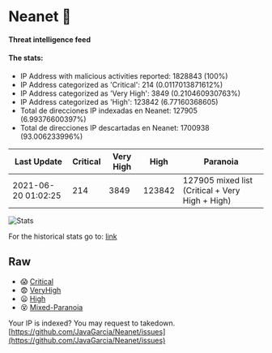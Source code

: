 # Neanet :hocho:
#### Threat intelligence feed
#### The stats:

- IP Address with malicious activities reported: 1828843 (100%)
- IP Address categorized as 'Critical':  214 (0.0117013871612%)
- IP Address categorized as 'Very High':  3849 (0.210460930763%)
- IP Address categorized as 'High':  123842 (6.77160368605)
- Total de direcciones IP indexadas en Neanet:  127905 (6.99376600397%)
- Total de direcciones IP descartadas en Neanet:  1700938 (93.006233996%)

| Last Update | Critical | Very High | High | Paranoia |
| --- | --- | --- | --- | --- |
| 2021-06-20 01:02:25 | 214 | 3849 | 123842 | 127905 mixed list (Critical + Very High + High)|

![Stats](https://docs.google.com/spreadsheets/d/e/2PACX-1vSnaNMIXVabIpDJjufMlzH7poXnshF3mgd8Is1g9ytUEzVsP5my4Trn8f-xkoLLQ38xpL3HtmUexLo6/pubchart?oid=501124687&format=image)

For the historical stats go to: [link](/stats.csv)
## Raw
- :scream: [Critical](https://raw.githubusercontent.com/JavaGarcia/Neanet/master/blacklists/neanet_critical.txt)
- :fearful: [VeryHigh](https://raw.githubusercontent.com/JavaGarcia/Neanet/master/blacklists/neanet_veryHigh.txtt)
- :frowning: [High](https://raw.githubusercontent.com/JavaGarcia/Neanet/master/blacklists/neanet_high.txt)
- :dizzy_face: [Mixed-Paranoia](https://raw.githubusercontent.com/JavaGarcia/Neanet/master/blacklists/neanet_all.txt)


Your IP is indexed? You may request to takedown. [https://github.com/JavaGarcia/Neanet/issues](https://github.com/JavaGarcia/Neanet/issues)






































































































































































































































































































































































































































































































































































































































































































































































































































































































































































































































































































































































































































































































































































































































































































































































































































































































































































































































































































































































































































































































































































































































































































































































































































































































































































































































































































































































































































































































































































































































































































































































































































































































































































































































































































































































































































































































































































































































































































































































































































































































































































































































































































































































































































































































































































































































































































































































































































































































































































































































































































































































































































































































































































































































































































































































































































































































































































































































































































































































































































































































































































































































































































































































































































































































































































































































































































































































































































































































































































































































































































































































































































































































